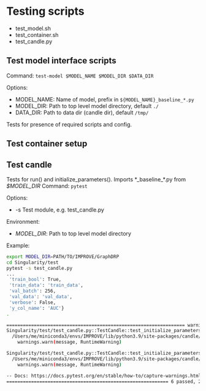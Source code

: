 # Testing scripts

- test_model.sh
- test_container.sh
- test_candle.py

## Test model interface scripts

Command: `test-model $MODEL_NAME $MODEL_DIR $DATA_DIR`

Options:
- MODEL_NAME: Name of model, prefix in `${MODEL_NAME}_baseline_*.py`
- MODEL_DIR: Path to top level model directory, default `./`
- DATA_DIR: Path to data dir (candle dir), default `/tmp/`

Tests for presence of required scripts and config.

## Test container setup

## Test candle


Tests for run() and initialize_parameters(). Imports \*\_baseline\_\*.py from *$MODEL_DIR*
Command: `pytest`

Options:
- -s Test module, e.g. test_candle.py

Environment:
- *MODEL_DIR*: Path to top level model directory

Example:
```bash
export MODEL_DIR=PATH/TO/IMPROVE/GraphDRP
cd Singularity/test
pytest -s test_candle.py
...
 'train_bool': True,
 'train_data': 'train_data',
 'val_batch': 256,
 'val_data': 'val_data',
 'verbose': False,
 'y_col_name': 'AUC'}
.

================================================================= warnings summary ==================================================================
Singularity/test/test_candle.py::TestCandle::test_initialize_parameters_type
  /Users/me/miniconda3/envs/IMPROVE/lib/python3.9/site-packages/candle/parsing_utils.py:742: RuntimeWarning: These keywords used in the configuration file are not defined in CANDLE: ['cache_subdir']
    warnings.warn(message, RuntimeWarning)

Singularity/test/test_candle.py::TestCandle::test_initialize_parameters_type
  /Users/me/miniconda3/envs/IMPROVE/lib/python3.9/site-packages/candle/file_utils.py:217: RuntimeWarning: Path: /tmp/GraphDRP/Output/EXP000/RUN000 already exists... overwriting.
    warnings.warn(message, RuntimeWarning)

-- Docs: https://docs.pytest.org/en/stable/how-to/capture-warnings.html
=========================================================== 6 passed, 2 warnings in 1.88s ===========================================================
```


